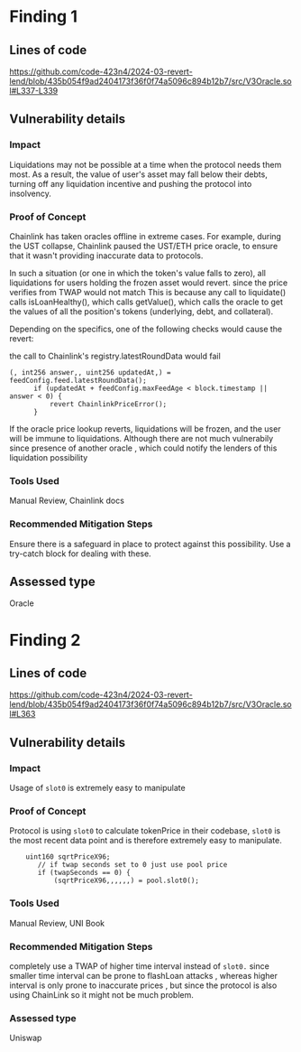 # Finding 1

## Lines of code

https://github.com/code-423n4/2024-03-revert-lend/blob/435b054f9ad2404173f36f0f74a5096c894b12b7/src/V3Oracle.sol#L337-L339


## Vulnerability details

### Impact
Liquidations may not be possible at a time when the protocol needs them most. As a result, the value of user's asset may fall below their debts, turning off any liquidation incentive and pushing the protocol into insolvency.

### Proof of Concept
Chainlink has taken oracles offline in extreme cases. For example, during the UST collapse, Chainlink paused the UST/ETH price oracle, to ensure that it wasn't providing inaccurate data to protocols.

In such a situation (or one in which the token's value falls to zero), all liquidations for users holding the frozen asset would revert. since the price verifies from TWAP would not match This is because any call to liquidate() calls isLoanHealthy(), which calls getValue(), which calls the oracle to get the values of all the position's tokens (underlying, debt, and collateral).

Depending on the specifics, one of the following checks would cause the revert:

the call to Chainlink's registry.latestRoundData would fail
```
(, int256 answer,, uint256 updatedAt,) = feedConfig.feed.latestRoundData();
      if (updatedAt + feedConfig.maxFeedAge < block.timestamp || answer < 0) {
          revert ChainlinkPriceError();
      }
```
If the oracle price lookup reverts, liquidations will be frozen, and the user will be immune to liquidations. Although there are not much vulnerabily since presence of another oracle , which could notify the lenders of this liquidation possibility

### Tools Used
Manual Review, Chainlink docs

### Recommended Mitigation Steps
Ensure there is a safeguard in place to protect against this possibility.
Use a try-catch block for dealing with these.


## Assessed type

Oracle



# Finding 2

## Lines of code

https://github.com/code-423n4/2024-03-revert-lend/blob/435b054f9ad2404173f36f0f74a5096c894b12b7/src/V3Oracle.sol#L363


## Vulnerability details

### Impact
Usage of `slot0` is extremely easy to manipulate

### Proof of Concept
Protocol is using `slot0` to calculate tokenPrice in their codebase,
`slot0` is the most recent data point and is therefore extremely easy to manipulate.
```
    uint160 sqrtPriceX96;
       // if twap seconds set to 0 just use pool price
       if (twapSeconds == 0) {
           (sqrtPriceX96,,,,,,) = pool.slot0();
```

### Tools Used
Manual Review, UNI Book

### Recommended Mitigation Steps
completely use a TWAP of higher time interval instead of `slot0.` since smaller time interval can be prone to flashLoan attacks , whereas higher interval is only prone to inaccurate prices , but since the protocol is also using ChainLink so it might not be much problem.


### Assessed type

Uniswap
